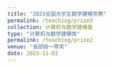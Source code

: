```yaml
---
title: "2023全国大学生数学建模竞赛"
permalink: /teaching/prize3
collection: 计算机与数学建模类
type: "计算机与数学建模类"
permalink: /teaching/prize2
venue: "省部级一等奖"
date: 2023-11-01
---
```


